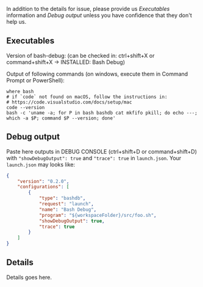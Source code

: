 In addition to the details for issue, please provide us *Executables* information and *Debug output* unless you have confidence that they don't help us.

## Executables
Version of bash-debug: (can be checked in: ctrl+shift+X or command+shift+X -> INSTALLED: Bash Debug)

Output of following commands (on windows, execute them in Command Prompt or PowerShell):

```
where bash
# if `code` not found on macOS, follow the instructions in:
# https://code.visualstudio.com/docs/setup/mac
code --version
bash -c 'uname -a; for P in bash bashdb cat mkfifo pkill; do echo ---; which -a $P; command $P --version; done'
```

## Debug output
Paste here outputs in DEBUG CONSOLE (ctrl+shift+D or command+shift+D) with `"showDebugOutput": true` and `"trace": true` in `launch.json`.
Your `launch.json` may looks like:

```json
{
    "version": "0.2.0",
    "configurations": [
        {
            "type": "bashdb",
            "request": "launch",
            "name": "Bash Debug",
            "program": "${workspaceFolder}/src/foo.sh",
            "showDebugOutput": true,
            "trace": true
        }
    ]
}
```

## Details
Details goes here.
